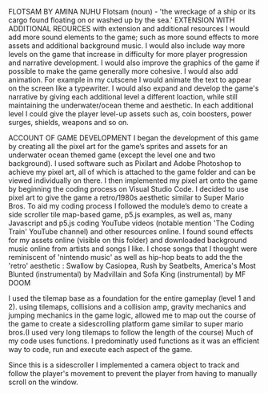 FLOTSAM BY AMINA NUHU
Flotsam (noun) - 'the wreckage of a ship or its cargo found floating on or washed up by the sea.'
EXTENSION WITH ADDITIONAL REOURCES
with extension and additional resources I would add more sound elements to the game; such as more sound effects to more assets and additional background music. I would also include way more levels on the game that increase in difficulty for more player progression and narrative development. I would also improve the graphics of the game if possible to make the game generally more cohesive. I would also add animation. For example in my cutscene I would animate the text to appear on the screen like a typewriter. I would also expand and develop the game's narrative by giving each additional level a different loaction, while still maintaining the underwater/ocean theme and aesthetic. In each additional level I could give the player level-up assets such as, coin boosters, power surges, shields, weapons and so on. 

ACCOUNT OF GAME DEVELOPMENT 
I began the development of this game by creating all the pixel art for the game’s sprites and assets for an underwater ocean themed game (except the level one and two background). I used software such as Pixilart and Adobe Photoshop to achieve my pixel art, all of which is attached to the game folder and can be viewed individually on there. I then implemented my pixel art onto the game by beginning the coding process on Visual Studio Code. I decided to use pixel art to give the game a retro/1980s aesthetic similar to Super Mario Bros. To aid my coding process I followed the module’s demo to create a side scroller tile map-based game, p5.js examples, as well as, many Javascript and p5.js coding YouTube videos (notable mention 'The Coding Train' YouTube channel) and other resources online. I found sound effects for my assets online (visible on this folder) and downloaded background music online from artists and songs I like. I chose songs that I thought were reminiscent of 'nintendo music' as well as hip-hop beats to add the the 'retro' aesthetic :
Swallow by Casiopea, Rush by Seatbelts, America's Most Blunted (instrumental) by Madvillain and Sofa King (instrumental) by MF DOOM


I used the tilemap base as a foundation for the entire gameplay (level 1 and 2). using tilemaps, collisions and a collision amp, gravity mechanics and jumping mechanics in the game logic, allowed me to map out the course of the game to create a sidescrolling platform game similar to super mario bros.(I used very long tilemaps to follow the length of the course) Much of my code uses functions. I predominatly used functions as it was an efficient way to code, run and execute each aspect of the game. 

Since this is a sidescroller I implemented a camera object to track and follow the player's movement to prevent the player from having to manually scroll on the window. 
